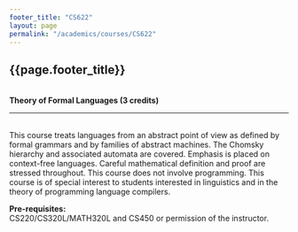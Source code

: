```yaml
---
footer_title: "CS622"
layout: page
permalink: "/academics/courses/CS622"
---
```


## {{page.footer_title}}

\
**Theory of Formal Languages (3 credits)**

---

\
This course treats languages from an abstract point of view as defined by formal grammars and by families of abstract machines. The Chomsky hierarchy and associated automata are covered. Emphasis is placed on context-free languages. Careful mathematical definition and proof are stressed throughout. This course does not involve programming. This course is of special interest to students interested in linguistics and in the theory of programming language compilers.

**Pre-requisites:**
\
CS220/CS320L/MATH320L and CS450 or permission of the instructor.
